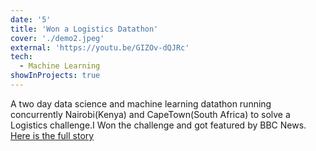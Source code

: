 ```yaml
---
date: '5'
title: 'Won a Logistics Datathon'
cover: './demo2.jpeg'
external: 'https://youtu.be/GIZOv-dQJRc'
tech:
  - Machine Learning
showInProjects: true
---
```


A two day data science and machine learning datathon running concurrently Nairobi(Kenya) and CapeTown(South Africa) to solve a Logistics challenge.I Won the challenge and got featured by BBC News.<a href="https://kenya.ai/cape-to-nairo-datathon-highlight/"> Here is the full story</a>
